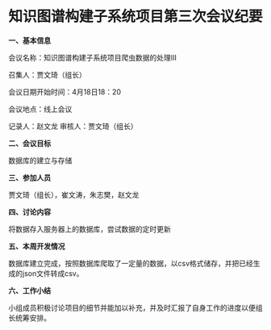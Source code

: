 # 知识图谱构建子系统项目第三次会议纪要

**一、基本信息**

会议名称：知识图谱构建子系统项目爬虫数据的处理Ⅲ

召集人：贾文琦（组长）

会议日期开始时间：4月18日18：20     

会议地点：线上会议

记录人：赵文龙    审核人：贾文琦（组长）

**二、会议目标**

数据库的建立与存储

**三、参加人员**

贾文琦（组长），崔文涛，朱志樊，赵文龙

**四、讨论内容**

将数据存入服务器上的数据库，尝试数据的定时更新

**五、本周开发情况**

数据库建立完成，按照数据库爬取了一定量的数据，以csv格式储存，并把已经生成的json文件转成csv。

**六、工作小结**

小组成员积极讨论项目的细节并能加以补充，并及时汇报了自身工作的进度以便组长统筹安排。